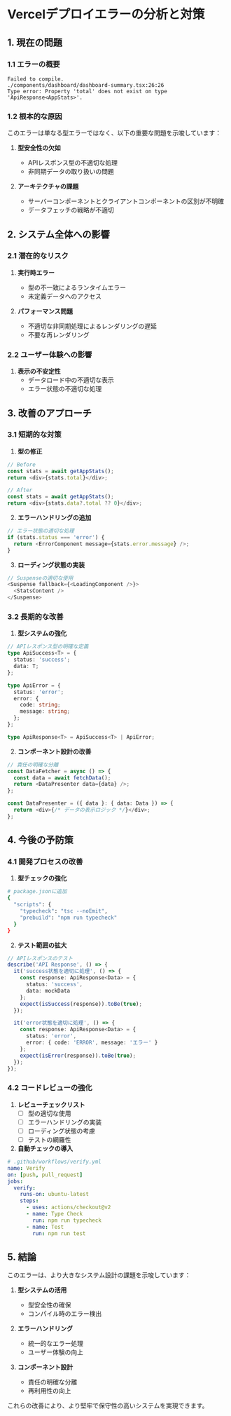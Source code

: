 # Vercelデプロイエラーの分析と対策

## 1. 現在の問題

### 1.1 エラーの概要
```
Failed to compile.
./components/dashboard/dashboard-summary.tsx:26:26
Type error: Property 'total' does not exist on type 'ApiResponse<AppStats>'.
```

### 1.2 根本的な原因
このエラーは単なる型エラーではなく、以下の重要な問題を示唆しています：

1. **型安全性の欠如**
   - APIレスポンス型の不適切な処理
   - 非同期データの取り扱いの問題

2. **アーキテクチャの課題**
   - サーバーコンポーネントとクライアントコンポーネントの区別が不明確
   - データフェッチの戦略が不適切

## 2. システム全体への影響

### 2.1 潜在的なリスク
1. **実行時エラー**
   - 型の不一致によるランタイムエラー
   - 未定義データへのアクセス

2. **パフォーマンス問題**
   - 不適切な非同期処理によるレンダリングの遅延
   - 不要な再レンダリング

### 2.2 ユーザー体験への影響
1. **表示の不安定性**
   - データロード中の不適切な表示
   - エラー状態の不適切な処理

## 3. 改善のアプローチ

### 3.1 短期的な対策
1. **型の修正**
```typescript
// Before
const stats = await getAppStats();
return <div>{stats.total}</div>;

// After
const stats = await getAppStats();
return <div>{stats.data?.total ?? 0}</div>;
```

2. **エラーハンドリングの追加**
```typescript
// エラー状態の適切な処理
if (stats.status === 'error') {
  return <ErrorComponent message={stats.error.message} />;
}
```

3. **ローディング状態の実装**
```typescript
// Suspenseの適切な使用
<Suspense fallback={<LoadingComponent />}>
  <StatsContent />
</Suspense>
```

### 3.2 長期的な改善
1. **型システムの強化**
```typescript
// APIレスポンス型の明確な定義
type ApiSuccess<T> = {
  status: 'success';
  data: T;
};

type ApiError = {
  status: 'error';
  error: {
    code: string;
    message: string;
  };
};

type ApiResponse<T> = ApiSuccess<T> | ApiError;
```

2. **コンポーネント設計の改善**
```typescript
// 責任の明確な分離
const DataFetcher = async () => {
  const data = await fetchData();
  return <DataPresenter data={data} />;
};

const DataPresenter = ({ data }: { data: Data }) => {
  return <div>{/* データの表示ロジック */}</div>;
};
```

## 4. 今後の予防策

### 4.1 開発プロセスの改善
1. **型チェックの強化**
```bash
# package.jsonに追加
{
  "scripts": {
    "typecheck": "tsc --noEmit",
    "prebuild": "npm run typecheck"
  }
}
```

2. **テスト範囲の拡大**
```typescript
// APIレスポンスのテスト
describe('API Response', () => {
  it('success状態を適切に処理', () => {
    const response: ApiResponse<Data> = {
      status: 'success',
      data: mockData
    };
    expect(isSuccess(response)).toBe(true);
  });

  it('error状態を適切に処理', () => {
    const response: ApiResponse<Data> = {
      status: 'error',
      error: { code: 'ERROR', message: 'エラー' }
    };
    expect(isError(response)).toBe(true);
  });
});
```

### 4.2 コードレビューの強化
1. **レビューチェックリスト**
   - [ ] 型の適切な使用
   - [ ] エラーハンドリングの実装
   - [ ] ローディング状態の考慮
   - [ ] テストの網羅性

2. **自動チェックの導入**
```yaml
# .github/workflows/verify.yml
name: Verify
on: [push, pull_request]
jobs:
  verify:
    runs-on: ubuntu-latest
    steps:
      - uses: actions/checkout@v2
      - name: Type Check
        run: npm run typecheck
      - name: Test
        run: npm run test
```

## 5. 結論

このエラーは、より大きなシステム設計の課題を示唆しています：

1. **型システムの活用**
   - 型安全性の確保
   - コンパイル時のエラー検出

2. **エラーハンドリング**
   - 統一的なエラー処理
   - ユーザー体験の向上

3. **コンポーネント設計**
   - 責任の明確な分離
   - 再利用性の向上

これらの改善により、より堅牢で保守性の高いシステムを実現できます。